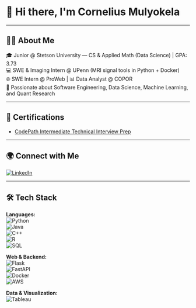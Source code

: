 # 👋 Hi there, I'm Cornelius Mulyokela  

---
## 🧑‍💻 About Me  
🎓 Junior @ Stetson University — CS & Applied Math (Data Science) | GPA: 3.73  
💻 SWE & Imaging Intern @ UPenn (MRI signal tools in Python + Docker)  
🌐 SWE Intern @ ProWeb | 📊 Data Analyst @ COPOR  
🚀 Passionate about Software Engineering, Data Science, Machine Learning, and Quant Research 

---
## 📜 Certifications
- [CodePath Intermediate Technical Interview Prep](https://drive.google.com/file/d/1BwjlafV9Azk-qQl7UxLhrJwWZVpkd_aH/view?usp=drive_link)

---
## 🌍 Connect with Me  
[![LinkedIn](https://img.shields.io/badge/LinkedIn-blue?style=for-the-badge&logo=linkedin&logoColor=white)](https://www.linkedin.com/in/cornelius-mulyokela-a65366225)  

---
## 🛠️ Tech Stack  
**Languages:**  
![Python](https://img.shields.io/badge/Python-3776AB?style=for-the-badge&logo=python&logoColor=white)  
![Java](https://img.shields.io/badge/Java-ED8B00?style=for-the-badge&logo=java&logoColor=white)  
![C++](https://img.shields.io/badge/C++-00599C?style=for-the-badge&logo=cplusplus&logoColor=white)  
![R](https://img.shields.io/badge/R-276DC3?style=for-the-badge&logo=r&logoColor=white)  
![SQL](https://img.shields.io/badge/SQL-003B57?style=for-the-badge&logo=database&logoColor=white)  

**Web & Backend:**  
![Flask](https://img.shields.io/badge/Flask-000000?style=for-the-badge&logo=flask&logoColor=white)  
![FastAPI](https://img.shields.io/badge/FastAPI-009688?style=for-the-badge&logo=fastapi&logoColor=white)  
![Docker](https://img.shields.io/badge/Docker-2496ED?style=for-the-badge&logo=docker&logoColor=white)  
![AWS](https://img.shields.io/badge/AWS-232F3E?style=for-the-badge&logo=amazon-aws&logoColor=white)  

**Data & Visualization:**  
![Tableau](https://img.shields.io/badge/Tableau-E97627?style=for-the-badge&logo=tableau&logoColor=white)  
